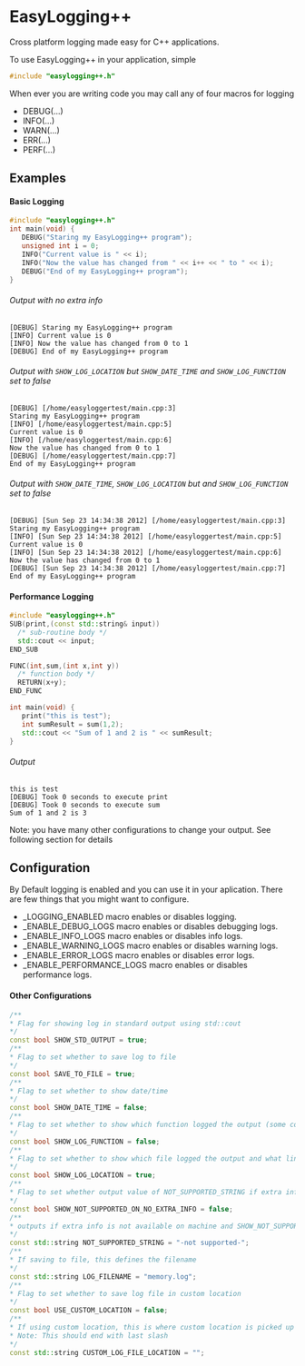 EasyLogging++
===========

Cross platform logging made easy for C++ applications.

To use EasyLogging++ in your application, simple 
```C++
#include "easylogging++.h"
```

When ever you are writing code you may call any of four macros for logging
 * DEBUG(...)
 * INFO(...)
 * WARN(...)
 * ERR(...)
 * PERF(...)

## Examples
#### Basic Logging
 ```C++
 #include "easylogging++.h"
 int main(void) {
    DEBUG("Staring my EasyLogging++ program");
    unsigned int i = 0;
    INFO("Current value is " << i);
    INFO("Now the value has changed from " << i++ << " to " << i);
    DEBUG("End of my EasyLogging++ program");
 }
 ```
###### Output with no extra info
```
[DEBUG] Staring my EasyLogging++ program
[INFO] Current value is 0
[INFO] Now the value has changed from 0 to 1
[DEBUG] End of my EasyLogging++ program
```
###### Output with `SHOW_LOG_LOCATION` but `SHOW_DATE_TIME` and `SHOW_LOG_FUNCTION` set to false
```
[DEBUG] [/home/easyloggertest/main.cpp:3]
Staring my EasyLogging++ program
[INFO] [/home/easyloggertest/main.cpp:5]
Current value is 0
[INFO] [/home/easyloggertest/main.cpp:6]
Now the value has changed from 0 to 1
[DEBUG] [/home/easyloggertest/main.cpp:7]
End of my EasyLogging++ program

```
###### Output with `SHOW_DATE_TIME`, `SHOW_LOG_LOCATION` but and `SHOW_LOG_FUNCTION` set to false
```
[DEBUG] [Sun Sep 23 14:34:38 2012] [/home/easyloggertest/main.cpp:3]
Staring my EasyLogging++ program
[INFO] [Sun Sep 23 14:34:38 2012] [/home/easyloggertest/main.cpp:5]
Current value is 0
[INFO] [Sun Sep 23 14:34:38 2012] [/home/easyloggertest/main.cpp:6]
Now the value has changed from 0 to 1
[DEBUG] [Sun Sep 23 14:34:38 2012] [/home/easyloggertest/main.cpp:7]
End of my EasyLogging++ program

```

#### Performance Logging
 ```C++
 #include "easylogging++.h"
 SUB(print,(const std::string& input))
   /* sub-routine body */
   std::cout << input;
 END_SUB 
 
 FUNC(int,sum,(int x,int y))
   /* function body */
   RETURN(x+y);
 END_FUNC 
 
int main(void) {
    print("this is test");
    int sumResult = sum(1,2);
    std::cout << "Sum of 1 and 2 is " << sumResult;
}
 ```
 ###### Output
 ```
 this is test
[DEBUG] Took 0 seconds to execute print
[DEBUG] Took 0 seconds to execute sum
Sum of 1 and 2 is 3
 ```
 
Note: you have many other configurations to change your output. See following section for details

## Configuration
By Default logging is enabled and you can use it in your aplication. There are few things that you might want to configure.

* _LOGGING_ENABLED macro enables or disables logging. 
* _ENABLE_DEBUG_LOGS macro enables or disables debugging logs. 
* _ENABLE_INFO_LOGS macro enables or disables info logs. 
* _ENABLE_WARNING_LOGS macro enables or disables warning logs. 
* _ENABLE_ERROR_LOGS macro enables or disables error logs. 
* _ENABLE_PERFORMANCE_LOGS macro enables or disables performance logs. 

#### Other Configurations
```C++
/**
* Flag for showing log in standard output using std::cout
*/
const bool SHOW_STD_OUTPUT = true;
/**
* Flag to set whether to save log to file
*/
const bool SAVE_TO_FILE = true;
/**
* Flag to set whether to show date/time
*/
const bool SHOW_DATE_TIME = false;
/**
* Flag to set whether to show which function logged the output (some compiler dont support this)
*/
const bool SHOW_LOG_FUNCTION = false;
/**
* Flag to set whether to show which file logged the output and what line
*/
const bool SHOW_LOG_LOCATION = true;
/**
* Flag to set whether output value of NOT_SUPPORTED_STRING if extra info is not available on machine
*/
const bool SHOW_NOT_SUPPORTED_ON_NO_EXTRA_INFO = false;
/**
* outputs if extra info is not available on machine and SHOW_NOT_SUPPORTED_ON_NO_EXTRA_INFO is true
*/
const std::string NOT_SUPPORTED_STRING = "-not supported-";
/**
* If saving to file, this defines the filename
*/
const std::string LOG_FILENAME = "memory.log";
/**
* Flag to set whether to save log file in custom location
*/
const bool USE_CUSTOM_LOCATION = false;
/**
* If using custom location, this is where custom location is picked up from.
* Note: This should end with last slash 
*/
const std::string CUSTOM_LOG_FILE_LOCATION = "";

```

